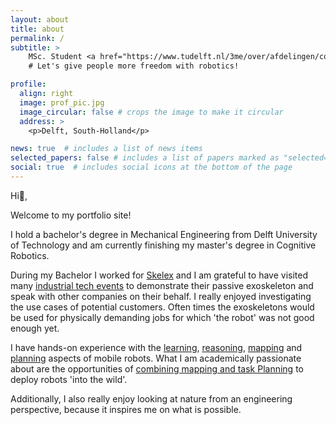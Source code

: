 ```yaml
---
layout: about
title: about
permalink: /
subtitle: >
    MSc. Student <a href="https://www.tudelft.nl/3me/over/afdelingen/cognitive-robotics-cor">Cognitive Robotics</a>. 
    # Let's give people more freedom with robotics!

profile:
  align: right
  image: prof_pic.jpg
  image_circular: false # crops the image to make it circular
  address: >
    <p>Delft, South-Holland</p>

news: true  # includes a list of news items
selected_papers: false # includes a list of papers marked as "selected={true}"
social: true  # includes social icons at the bottom of the page
---
```


Hi👋,

Welcome to my portfolio site!

I hold a bachelor's degree in Mechanical Engineering from Delft University of Technology and am currently finishing my master's degree in Cognitive Robotics. 

During my Bachelor I worked for [Skelex](https://www.skelex.com/) and I am grateful to have visited many [industrial tech events](https://h0uter.github.io/projects/2019-04-02-Hannover-Messe-Skelex/) to demonstrate their passive exoskeleton and speak with other companies on their behalf. I really enjoyed investigating the use cases of potential customers. Often times the exoskeletons would be used for physically demanding jobs for which 'the robot' was not good enough yet.

<!-- Now with my studies I can  -->
I have hands-on experience with the [learning](https://h0uter.github.io/projects/2020-04-20-MLDG-project/), [reasoning](https://h0uter.github.io/projects/2021-03-16-KRR/), [mapping](https://h0uter.github.io/projects/2021-01-08-machine-perception-project/) and [planning](https://h0uter.github.io/projects/2021-01-08-quadrotor-mp-project/) aspects of mobile robots. What I am academically passionate about are the opportunities of [combining mapping and task Planning](https://h0uter.github.io/projects/2022-05-29-thesis/) to deploy robots 'into the wild'.

<!-- I am also very interested in bionics.  -->
Additionally, I also really enjoy looking at nature from an engineering perspective, because it inspires me on what is possible.

<!-- since I believe that taking inspiration from nature is key to aproach to building better robots. -->

<!-- A strong source of motivation for me is my ambition to contribute to next-gen [robotic prosthetics development](https://youtu.be/CDsNZJTWw0w) at some point during my carreer. -->

